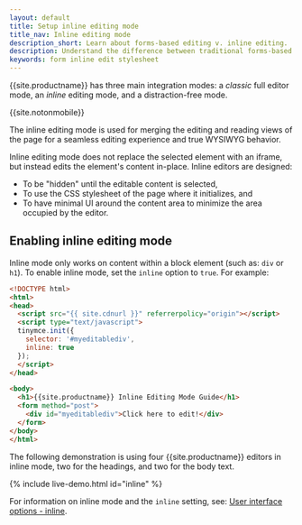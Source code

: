 ```yaml
---
layout: default
title: Setup inline editing mode
title_nav: Inline editing mode
description_short: Learn about forms-based editing v. inline editing.
description: Understand the difference between traditional forms-based editing and advanced inline editing.
keywords: form inline edit stylesheet
---
```


{{site.productname}} has three main integration modes: a _classic_ full editor mode, an _inline_ editing mode, and a distraction-free mode.

{{site.notonmobile}}

The inline editing mode is used for merging the editing and reading views of the page for a seamless editing experience and true WYSIWYG behavior.

Inline editing mode does not replace the selected element with an iframe, but instead edits the element's content in-place. Inline editors are designed:

- To be "hidden" until the editable content is selected,
- To use the CSS stylesheet of the page where it initializes, and
- To have minimal UI around the content area to minimize the area occupied by the editor.

## Enabling inline editing mode

Inline mode only works on content within a block element (such as: `div` or `h1`).
To enable inline mode, set the `inline` option to `true`. For example:

```html
<!DOCTYPE html>
<html>
<head>
  <script src="{{ site.cdnurl }}" referrerpolicy="origin"></script>
  <script type="text/javascript">
  tinymce.init({
    selector: '#myeditablediv',
    inline: true
  });
  </script>
</head>

<body>
  <h1>{{site.productname}} Inline Editing Mode Guide</h1>
  <form method="post">
    <div id="myeditablediv">Click here to edit!</div>
  </form>
</body>
</html>
```

The following demonstration is using four {{site.productname}} editors in inline mode, two for the headings, and two for the body text.

{% include live-demo.html id="inline" %}

For information on inline mode and the `inline` setting, see: [User interface options - inline]({{site.baseurl}}/configure/editor-appearance/#inline).

